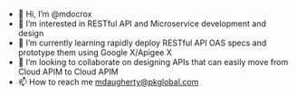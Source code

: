 - 👋 Hi, I’m @mdocrox
- 👀 I’m interested in RESTful API and Microservice development and design
- 🌱 I’m currently learning rapidly deploy RESTful API OAS specs and prototype them using Google X/Apigee X
- 💞️ I’m looking to collaborate on designing APIs that can easily move from Cloud APIM to Cloud APIM
- 📫 How to reach me mdaugherty@pkglobal.com

<!---
mdocrox/mdocrox is a ✨ special ✨ repository because its `README.md` (this file) appears on your GitHub profile.
You can click the Preview link to take a look at your changes.
--->
